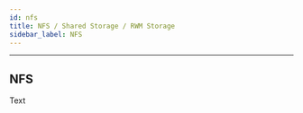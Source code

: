 ```yaml
---
id: nfs
title: NFS / Shared Storage / RWM Storage
sidebar_label: NFS
---
```


------



## NFS



Text

